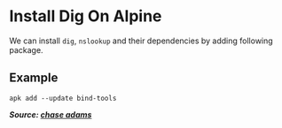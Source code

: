 # Install Dig On Alpine

We can install `dig`, `nslookup` and their dependencies by adding following package.

## Example

```
apk add --update bind-tools
```

**_Source: [chase adams](https://chaseadams.io/posts/install-dig-and-nslookup-linux/)_**
